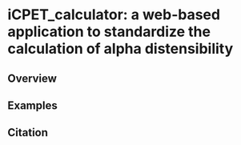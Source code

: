 # iCPET_calculator: a web-based application to standardize the calculation of alpha distensibility
## Overview
## Examples
## Citation
